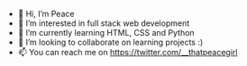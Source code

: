 - 👋 Hi, I’m Peace
- 👀 I’m interested in full stack web development
- 🌱 I’m currently learning HTML, CSS and Python
- 💞️ I’m looking to collaborate on learning projects :)
- 📫 You can reach me on https://twitter.com/__thatpeacegirl

<!---
thatpeacegirl/thatpeacegirl is a ✨ special ✨ repository because its `README.md` (this file) appears on your GitHub profile.
You can click the Preview link to take a look at your changes.
--->
